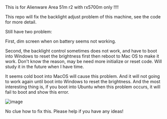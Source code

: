 This is for Alienware Area 51m r2 with rx5700m only !!!!

This repo will fix the backlight adjust problem of this machine, see the code for more detail.

Still have two problem:

First, dim screen when on battery seems not working.

Second, the backlight control sometimes does not work, and have to boot into Windows to reset the brightness first then reboot to Mac OS to make it work. Don't know the reason, may be need more initialize or reset code. Will study it in the future when I have time.

It seems cold boot into MacOS will cause this problem. And it will not going to work again until boot into Windows to reset the brightness. And the most interesting thing is, if you boot into Ubuntu when this problem occurs, it will fail to boot and show this error.

![image](https://user-images.githubusercontent.com/46492291/132368573-15901d6a-8b5e-446b-b66d-0f7c0cf0eb18.png)

No clue how to fix this. Please help if you have any ideas!
